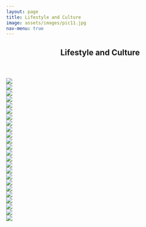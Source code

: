 ```yaml
---
layout: page
title: Lifestyle and Culture
image: assets/images/pic11.jpg
nav-menu: true
---
```


<!-- Main -->
<div id="main" class="alt">

<!-- One -->
<section id="one">
	<div class="inner">
		<header class="major">
			<h1>Lifestyle and Culture</h1>
		</header>

<div class="box alt">
	<div class="row 50% uniform">
		<div class="6u"><span class="image fit">
		<a href="/assets/images/lifestyle/lifestyle1.jpg" data-lightbox="gallery">
                  <img src="/assets/images/lifestyle/lifestyle1.jpg" />
                </a>
		</span></div>
		<div class="6u$"><span class="image fit">
        <a href="/assets/images/lifestyle/lifestyle (1).jpg" data-lightbox="gallery">
                  <img src="/assets/images/lifestyle/lifestyle2.jpg" />
                </a>
    </span></div>
    <!-- line 2 -------------------------------------------------------------------------- -->
    <div class="4u"><span class="image fit">
        <a href="/assets/images/lifestyle/lifestyle3.jpg" data-lightbox="gallery">
                  <img src="/assets/images/lifestyle/lifestyle3.jpg" />
                </a>
    </span></div>
    <div class="4u"><span class="image fit">
        <a href="/assets/images/lifestyle/lifestyle4.jpg" data-lightbox="gallery">
                  <img src="/assets/images/lifestyle/lifestyle4.jpg" />
                </a>
    </span></div>
    <div class="4u$"><span class="image fit">
        <a href="/assets/images/lifestyle/lifestyle5.jpg" data-lightbox="gallery">
                  <img src="/assets/images/lifestyle/lifestyle5.jpg" />
                </a>
    </span></div>
    <!-- line 3 -------------------------------------------------------------------------- -->
    <div class="4u"><span class="image fit">
        <a href="/assets/images/lifestyle/lifestyle6.jpg" data-lightbox="gallery">
                  <img src="/assets/images/lifestyle/lifestyle6.jpg" />
                </a>
    </span></div>
    <div class="4u"><span class="image fit">
        <a href="/assets/images/lifestyle/lifestyle7.jpg" data-lightbox="gallery">
                  <img src="/assets/images/lifestyle/lifestyle7.jpg" />
                </a>
    </span></div>
    <div class="4u$"><span class="image fit">
        <a href="/assets/images/lifestyle/lifestyle8.jpg" data-lightbox="gallery">
                  <img src="/assets/images/lifestyle/lifestyle8.jpg" />
                </a>
    </span></div>
    <!-- line 4 -------------------------------------------------------------------------- -->
    <div class="6u"><span class="image fit">
        <a href="/assets/images/lifestyle/lifestyle9.jpg" data-lightbox="gallery">
                  <img src="/assets/images/lifestyle/lifestyle9.jpg" />
                </a>
    </span></div>
    <div class="6u$"><span class="image fit">
        <a href="/assets/images/lifestyle/lifestyle10.jpg" data-lightbox="gallery">
                  <img src="/assets/images/lifestyle/lifestyle10.jpg" />
                </a>
    </span></div>
    <!-- line 5 -------------------------------------------------------------------------- -->
    <div class="4u"><span class="image fit">
        <a href="/assets/images/lifestyle/lifestyle11.jpg" data-lightbox="gallery">
                  <img src="/assets/images/lifestyle/lifestyle11.jpg" />
                </a>
    </span></div>
    <div class="4u"><span class="image fit">
        <a href="/assets/images/lifestyle/lifestyle12.jpg" data-lightbox="gallery">
                  <img src="/assets/images/lifestyle/lifestyle12.jpg" />
                </a>
    </span></div>
    <div class="4u$"><span class="image fit">
        <a href="/assets/images/lifestyle/lifestyle13.jpg" data-lightbox="gallery">
                  <img src="/assets/images/lifestyle/lifestyle13.jpg" />
                </a>
    </span></div>
    <!-- line 6 -------------------------------------------------------------------------- -->
    <div class="4u"><span class="image fit">
        <a href="/assets/images/lifestyle/lifestyle14.jpg" data-lightbox="gallery">
                  <img src="/assets/images/lifestyle/lifestyle14.jpg" />
                </a>
    </span></div>
    <div class="4u"><span class="image fit">
        <a href="/assets/images/lifestyle/lifestyle15.jpg" data-lightbox="gallery">
                  <img src="/assets/images/lifestyle/lifestyle15.jpg" />
                </a>
    </span></div>
    <div class="4u$"><span class="image fit">
        <a href="/assets/images/lifestyle/lifestyle16.jpg" data-lightbox="gallery">
                  <img src="/assets/images/lifestyle/lifestyle16.jpg" />
                </a>
    </span></div>
    <!-- line 7 -------------------------------------------------------------------------- -->
    <div class="6u"><span class="image fit">
        <a href="/assets/images/lifestyle/lifestyle17.jpg" data-lightbox="gallery">
                  <img src="/assets/images/lifestyle/lifestyle17.jpg" />
                </a>
    </span></div>
    <div class="6u$"><span class="image fit">
        <a href="/assets/images/lifestyle/lifestyle18.jpg" data-lightbox="gallery">
                  <img src="/assets/images/lifestyle/lifestyle18.jpg" />
                </a>
    </span></div>
    <!-- line 8 -------------------------------------------------------------------------- -->
    <div class="4u"><span class="image fit">
        <a href="/assets/images/lifestyle/lifestyle19.jpg" data-lightbox="gallery">
                  <img src="/assets/images/lifestyle/lifestyle19.jpg" />
                </a>
    </span></div>
    <div class="4u"><span class="image fit">
        <a href="/assets/images/lifestyle/lifestyle20.jpg" data-lightbox="gallery">
                  <img src="/assets/images/lifestyle/lifestyle20.jpg" />
                </a>
    </span></div>
    <div class="4u$"><span class="image fit">
        <a href="/assets/images/lifestyle/lifestyle21.jpg" data-lightbox="gallery">
                  <img src="/assets/images/lifestyle/lifestyle21.jpg" />
                </a>
    </span></div>
    <!-- line 9 -------------------------------------------------------------------------- -->
    <div class="4u"><span class="image fit">
        <a href="/assets/images/lifestyle/lifestyle22.jpg" data-lightbox="gallery">
                  <img src="/assets/images/lifestyle/lifestyle22.jpg" />
                </a>
    </span></div>
    <div class="4u"><span class="image fit">
        <a href="/assets/images/lifestyle/lifestyle23.jpg" data-lightbox="gallery">
                  <img src="/assets/images/lifestyle/lifestyle23.jpg" />
                </a>
    </span></div>
    <div class="4u$"><span class="image fit">
        <a href="/assets/images/lifestyle/lifestyle24.jpg" data-lightbox="gallery">
                  <img src="/assets/images/lifestyle/lifestyle24.jpg" />
                </a>
    </span></div>
	</div>
</div>


